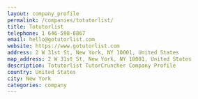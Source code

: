 ```yaml
---
layout: company_profile
permalink: /companies/totutorlist/
title: Totutorlist
telephone: 1 646-598-8867
email: hello@gotutorlist.com
website: https://www.gotutorlist.com
address: 2 W 31st St, New York, NY 10001, United States
map_address: 2 W 31st St, New York, NY 10001, United States
description: Totutorlist TutorCruncher Company Profile
country: United States
city: New York
categories: company
---
```


